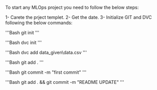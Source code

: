 
To start any MLOps project you need to follow the below steps:

1- Carete the prject templet.
2- Get the date.
3- Initialize GIT and DVC following the below commands:



'''Bash
    git init
'''

'''Bash
    dvc init
'''

'''Bash
    dvc add data_given\data.csv
'''

'''Bash
    git add .
'''

'''Bash
    git commit -m "first commit"
'''

'''Bash
    git add . && git commit -m "README UPDATE"
'''

